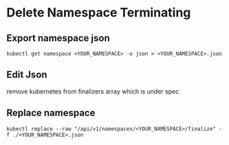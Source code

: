 # Delete Namespace Terminating

## Export namespace json

```shell
kubectl get namespace <YOUR_NAMESPACE> -o json > <YOUR_NAMESPACE>.json
```

## Edit Json

remove kubernetes from finalizers array which is under spec

## Replace namespace

```shell
kubectl replace --raw "/api/v1/namespaces/<YOUR_NAMESPACE>/finalize" -f ./<YOUR_NAMESPACE>.json
```
